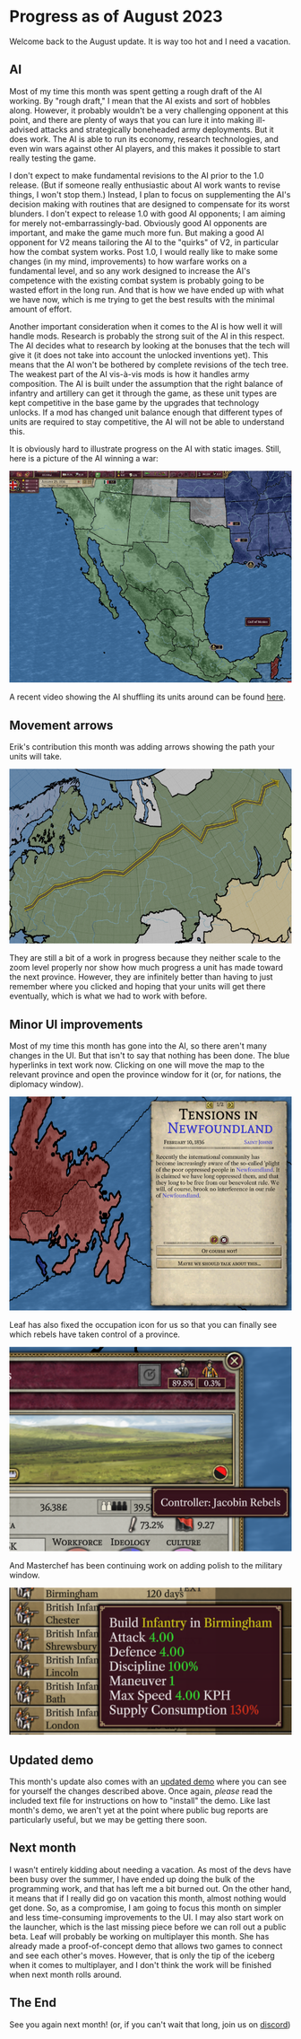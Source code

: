 # Progress as of August 2023

Welcome back to the August update. It is way too hot and I need a vacation.

## AI

Most of my time this month was spent getting a rough draft of the AI working. By "rough draft," I mean that the AI exists and sort of hobbles along. However, it probably wouldn't be a very challenging opponent at this point, and there are plenty of ways that you can lure it into making ill-advised attacks and strategically boneheaded army deployments. But it does work. The AI is able to run its economy, research technologies, and even win wars against other AI players, and this makes it possible to start really testing the game.

I don't expect to make fundamental revisions to the AI prior to the 1.0 release. (But if someone really enthusiastic about AI work wants to revise things, I won't stop them.) Instead, I plan to focus on supplementing the AI's decision making with routines that are designed to compensate for its worst blunders. I don't expect to release 1.0 with good AI opponents; I am aiming for merely not-embarrassingly-bad. Obviously good AI opponents are important, and make the game much more fun. But making a good AI opponent for V2 means tailoring the AI to the "quirks" of V2, in particular how the combat system works. Post 1.0, I would really like to make some changes (in my mind, improvements) to how warfare works on a fundamental level, and so any work designed to increase the AI's competence with the existing combat system is probably going to be wasted effort in the long run. And that is how we have ended up with what we have now, which is me trying to get the best results with the minimal amount of effort.

Another important consideration when it comes to the AI is how well it will handle mods. Research is probably the strong suit of the AI in this respect. The AI decides what to research by looking at the bonuses that the tech will give it (it does not take into account the unlocked inventions yet). This means that the AI won't be bothered by complete revisions of the tech tree. The weakest part of the AI vis-à-vis mods is how it handles army composition. The AI is built under the assumption that the right balance of infantry and artillery can get it through the game, as these unit types are kept competitive in the base game by the upgrades that technology unlocks. If a mod has changed unit balance enough that different types of units are required to stay competitive, the AI will not be able to understand this.

It is obviously hard to illustrate progress on the AI with static images. Still, here is a picture of the AI winning a war:

![Mexican victory](./images/victory.png)

A recent video showing the AI shuffling its units around can be found [here](https://www.youtube.com/watch?v=ua1n0MNf9mo).

## Movement arrows

Erik's contribution this month was adding arrows showing the path your units will take.

![Arrows](./images/arrow.png)

They are still a bit of a work in progress because they neither scale to the zoom level properly nor show how much progress a unit has made toward the next province. However, they are infinitely better than having to just remember where you clicked and hoping that your units will get there eventually, which is what we had to work with before.

## Minor UI improvements

Most of my time this month has gone into the AI, so there aren't many changes in the UI. But that isn't to say that nothing has been done. The blue hyperlinks in text work now. Clicking on one will move the map to the relevant province and open the province window for it (or, for nations, the diplomacy window).

![Event](./images/event.png)

Leaf has also fixed the occupation icon for us so that you can finally see which rebels have taken control of a province.

![Rebel occupation](./images/rebels.png)

And Masterchef has been continuing work on adding polish to the military window.

![Unit tooltip](./images/tooltip.png)

## Updated demo

This month's update also comes with an [updated demo](https://github.com/Nivaturimika/Katerina-Engine/releases/download/v0.0.2-demo/2023-8-7-DEMO.zip) where you can see for yourself the changes described above. Once again, *please* read the included text file for instructions on how to "install" the demo. Like last month's demo, we aren't yet at the point where public bug reports are particularly useful, but we may be getting there soon.

## Next month

I wasn't entirely kidding about needing a vacation. As most of the devs have been busy over the summer, I have ended up doing the bulk of the programming work, and that has left me a bit burned out. On the other hand, it means that if I really did go on vacation this month, almost nothing would get done. So, as a compromise, I am going to focus this month on simpler and less time-consuming improvements to the UI. I may also start work on the launcher, which is the last missing piece before we can roll out a public beta. Leaf will probably be working on multiplayer this month. She has already made a proof-of-concept demo that allows two games to connect and see each other's moves. However, that is only the tip of the iceberg when it comes to multiplayer, and I don't think the work will be finished when next month rolls around.

## The End

See you again next month! (or, if you can't wait that long, join us on [discord](https://discord.gg/QUJExr4mRn))